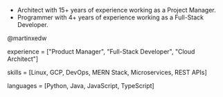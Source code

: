 - Architect with 15+ years of experience working as a Project Manager.
- Programmer with 4+ years of experience working as a Full-Stack Developer.

@martinxedw

experience = ["Product Manager", "Full-Stack Developer", "Cloud Architect"]

skills = [Linux, GCP, DevOps, MERN Stack, Microservices, REST APIs]

languages = [Python, Java, JavaScript, TypeScript]
